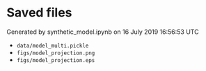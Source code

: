 # Saved files 


Generated by synthetic_model.ipynb on 16 July 2019 16:56:53 UTC

*  `data/model_multi.pickle` 
*  `figs/model_projection.png` 
*  `figs/model_projection.eps` 

